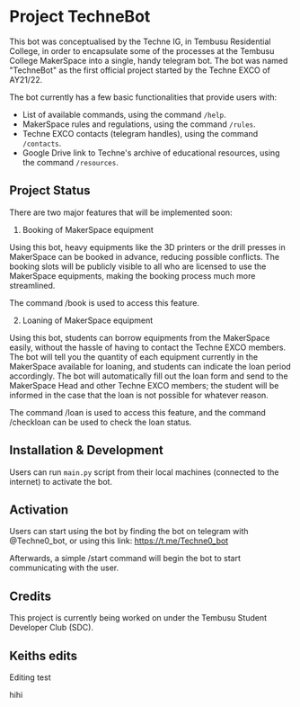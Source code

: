 # Project TechneBot

This bot was conceptualised by the Techne IG, in Tembusu Residential College, in order to encapsulate some of the processes at the Tembusu College MakerSpace into a single, handy telegram bot. The bot was named "TechneBot" as the first official project started by the Techne EXCO of AY21/22.

The bot currently has a few basic functionalities that provide users with:

- List of available commands, using the command `/help`.
- MakerSpace rules and regulations, using the command `/rules`.
- Techne EXCO contacts (telegram handles), using the command `/contacts`.
- Google Drive link to Techne's archive of educational resources, using the command `/resources`.

## Project Status

There are two major features that will be implemented soon:

1. Booking of MakerSpace equipment

Using this bot, heavy equipments like the 3D printers or the drill presses in MakerSpace can be booked in advance, reducing possible conflicts. The booking slots will be publicly visible to all who are licensed to use the MakerSpace equipments, making the booking process much more streamlined.

The command /book is used to access this feature.

2. Loaning of MakerSpace equipment

Using this bot, students can borrow equipments from the MakerSpace easily, without the hassle of having to contact the Techne EXCO members. The bot will tell you the quantity of each equipment currently in the MakerSpace available for loaning, and students can indicate the loan period accordingly. The bot will automatically fill out the loan form and send to the MakerSpace Head and other Techne EXCO members; the student will be informed in the case that the loan is not possible for whatever reason.

The command /loan is used to access this feature, and the command /checkloan can be used to check the loan status.

## Installation & Development

Users can run `main.py` script from their local machines (connected to the internet) to activate the bot.

## Activation

Users can start using the bot by finding the bot on telegram with @Techne0_bot, or using this link:
https://t.me/Techne0_bot

Afterwards, a simple /start command will begin the bot to start communicating with the user.

## Credits

This project is currently being worked on under the Tembusu Student Developer Club (SDC).

## Keiths edits

Editing test

hihi
